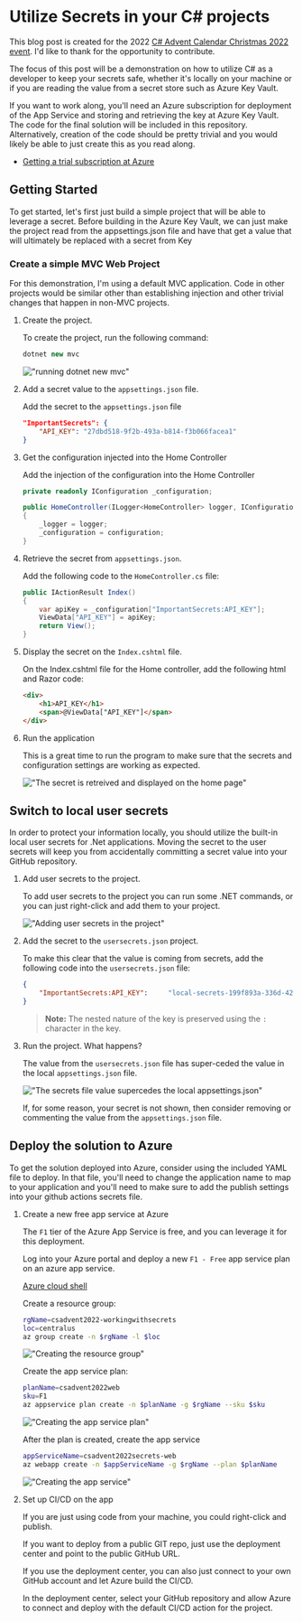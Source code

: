 # Utilize Secrets in your C# projects

This blog post is created for the 2022 [C# Advent Calendar Christmas 2022 event](https://csadvent.christmas/).  I'd like to thank []() for the opportunity to contribute.

The focus of this post will be a demonstration on how to utilize C# as a developer to keep your secrets safe, whether it's locally on your machine or if you are reading the value from a secret store such as Azure Key Vault.

If you want to work along, you'll need an Azure subscription for deployment of the App Service and storing and retrieving the key at Azure Key Vault.  The code for the final solution will be included in this repository.  Alternatively, creation of the code should be pretty trivial and you would likely be able to just create this as you read along.

- [Getting a trial subscription at Azure](https://azure.microsoft.com/free/search/)

## Getting Started

To get started, let's first just build a simple project that will be able to leverage a secret. Before building in the Azure Key Vault, we can just make the project read from the appsettings.json file and have that get a value that will ultimately be replaced with a secret from Key

### Create a simple MVC Web Project

For this demonstration, I'm using a default MVC application.  Code in other projects would be similar other than establishing injection and other trivial changes that happen in non-MVC projects.

1. Create the project.

    To create the project, run the following command:

    ```c#
    dotnet new mvc
    ```  

    !["running dotnet new mvc"](/images/image0001-dotnet-new-mvc.png)  

1. Add a secret value to the `appsettings.json` file.

    Add the secret to the `appsettings.json` file

    ```json
    "ImportantSecrets": {
        "API_KEY": "27dbd518-9f2b-493a-b814-f3b066facea1"
    }
    ``` 

1. Get the configuration injected into the Home Controller

    Add the injection of the configuration into the Home Controller

    ```cs
    private readonly IConfiguration _configuration;

    public HomeController(ILogger<HomeController> logger, IConfiguration configuration)
    {
        _logger = logger;
        _configuration = configuration;
    }
    ```  

1. Retrieve the secret from `appsettings.json`.

    Add the following code to the `HomeController.cs` file:

    ```cs
    public IActionResult Index()
    {
        var apiKey = _configuration["ImportantSecrets:API_KEY"];
        ViewData["API_KEY"] = apiKey;
        return View();
    }
    ```  

1. Display the secret on the `Index.cshtml` file.

    On the Index.cshtml file for the Home controller, add the following html and Razor code:

    ```html
    <div>
        <h1>API_KEY</h1>
        <span>@ViewData["API_KEY"]</span>
    </div>
    ```  

1. Run the application

    This is a great time to run the program to make sure that the secrets and configuration settings are working as expected.

    !["The secret is retreived and displayed on the home page"](/images/image0002-the-secrets-are-working.png)

## Switch to local user secrets

In order to protect your information locally, you should utilize the built-in local user secrets for .Net applications.  Moving the secret to the user secrets will keep you from accidentally committing a secret value into your GitHub repository.

1. Add user secrets to the project.

    To add user secrets to the project you can run some .NET commands, or you can just right-click and add them to your project. 

    !["Adding user secrets in the project"](/images/image0003-adding-user-secrets.png)  

1. Add the secret to the `usersecrets.json` project.

    To make this clear that the value is coming from secrets, add the following code into the `usersecrets.json` file:

    ```json
    {
        "ImportantSecrets:API_KEY":     "local-secrets-199f893a-336d-427b-a427-64b039ea293c"
    }
    ```  

    >**Note:** The nested nature of the key is preserved using the `:` character in the key.


1. Run the project.  What happens?

    The value from the `usersecrets.json` file has super-ceded the value in the local `appsettings.json` file.  

    !["The secrets file value supercedes the local appsettings.json"](/images/image0004-usersecrets-leveraged-as-expected.png)  

    If, for some reason, your secret is not shown, then consider removing or commenting the value from the `appsettings.json` file.

## Deploy the solution to Azure

To get the solution deployed into Azure, consider using the included YAML file to deploy.  In that file, you'll need to change the application name to map to your application and you'll need to make sure to add the publish settings into your github actions secrets file.

1. Create a new free app service at Azure

    The `F1` tier of the Azure App Service is free, and you can leverage it for this deployment.

    Log into your Azure portal and deploy a new `F1 - Free` app service plan on an azure app service.

    [Azure cloud shell](https://shell.azure.com)  

    Create a resource group:

    ```bash
    rgName=csadvent2022-workingwithsecrets
    loc=centralus
    az group create -n $rgName -l $loc
    ```   

    !["Creating the resource group"](/images/image0005-creatingrg.png)  

    Create the app service plan:

    ```bash
    planName=csadvent2022web
    sku=F1
    az appservice plan create -n $planName -g $rgName --sku $sku
    ```  

    !["Creating the app service plan"](/images/image0006-create-app-service-plan.png)

    After the plan is created, create the app service

    ```bash
    appServiceName=csadvent2022secrets-web
    az webapp create -n $appServiceName -g $rgName --plan $planName
    ```  

    !["Creating the app service"](/images/image0007-creatingtheappservice.png)  

1. Set up CI/CD on the app 

    If you are just using code from your machine, you could right-click and publish.

    If you want to deploy from a public GIT repo, just use the deployment center and point to the public GitHub URL.

    If you use the deployment center, you can also just connect to your own GitHub account and let Azure build the CI/CD.

    In the deployment center, select your GitHub repository and allow Azure to connect and deploy with the default CI/CD action for the project.

    





